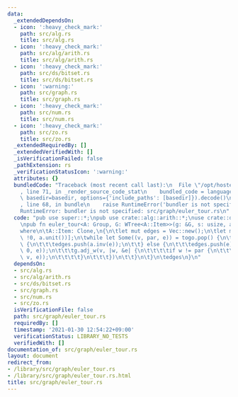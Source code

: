 ```yaml
---
data:
  _extendedDependsOn:
  - icon: ':heavy_check_mark:'
    path: src/alg.rs
    title: src/alg.rs
  - icon: ':heavy_check_mark:'
    path: src/alg/arith.rs
    title: src/alg/arith.rs
  - icon: ':heavy_check_mark:'
    path: src/ds/bitset.rs
    title: src/ds/bitset.rs
  - icon: ':warning:'
    path: src/graph.rs
    title: src/graph.rs
  - icon: ':heavy_check_mark:'
    path: src/num.rs
    title: src/num.rs
  - icon: ':heavy_check_mark:'
    path: src/zo.rs
    title: src/zo.rs
  _extendedRequiredBy: []
  _extendedVerifiedWith: []
  _isVerificationFailed: false
  _pathExtension: rs
  _verificationStatusIcon: ':warning:'
  attributes: {}
  bundledCode: "Traceback (most recent call last):\n  File \"/opt/hostedtoolcache/Python/3.9.1/x64/lib/python3.9/site-packages/onlinejudge_verify/documentation/build.py\"\
    , line 71, in _render_source_code_stat\n    bundled_code = language.bundle(stat.path,\
    \ basedir=basedir, options={'include_paths': [basedir]}).decode()\n  File \"/opt/hostedtoolcache/Python/3.9.1/x64/lib/python3.9/site-packages/onlinejudge_verify/languages/user_defined.py\"\
    , line 68, in bundle\n    raise RuntimeError('bundler is not specified: {}'.format(path.as_posix()))\n\
    RuntimeError: bundler is not specified: src/graph/euler_tour.rs\n"
  code: "pub use super::*;\npub use crate::alg::arith::*;\nuse crate::ds::bitset::*;\n\
    \npub fn euler_tour<A: Group, G: WTree<A::Item>>(g: &G, s: usize, a: A) -> Vec<A::Item>\n\
    where\n\tA::Item: Clone,\n{\n\tlet mut edges = Vec::new();\n\tlet mut togo = vec![(s,\
    \ !0, a.unit())];\n\twhile let Some((v, par, e)) = togo.pop() {\n\t\tif v.get_bit(31)\
    \ {\n\t\t\tedges.push(a.inv(e));\n\t\t} else {\n\t\t\tedges.push(e);\n\t\t\ttogo.push((!v,\
    \ 0, e));\n\t\t\tg.adj_w(v, |w, &e| {\n\t\t\t\tif w != par {\n\t\t\t\t\ttogo.push((w,\
    \ v, e));\n\t\t\t\t}\n\t\t\t})\n\t\t}\n\t}\n\tedges\n}\n"
  dependsOn:
  - src/alg.rs
  - src/alg/arith.rs
  - src/ds/bitset.rs
  - src/graph.rs
  - src/num.rs
  - src/zo.rs
  isVerificationFile: false
  path: src/graph/euler_tour.rs
  requiredBy: []
  timestamp: '2021-01-30 12:54:22+09:00'
  verificationStatus: LIBRARY_NO_TESTS
  verifiedWith: []
documentation_of: src/graph/euler_tour.rs
layout: document
redirect_from:
- /library/src/graph/euler_tour.rs
- /library/src/graph/euler_tour.rs.html
title: src/graph/euler_tour.rs
---
```


